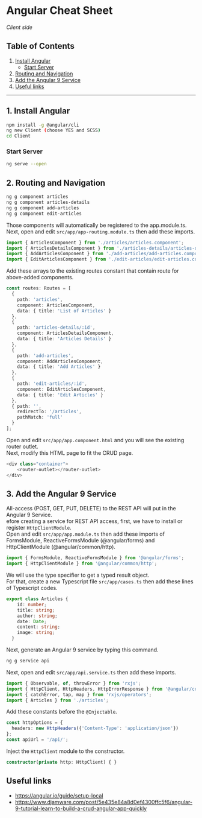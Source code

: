 # Angular Cheat Sheet
*Client side*
## Table of Contents
1. [Install Angular](#InstallAngular)
    - [Start Server](#StartServer)
2. [Routing and Navigation](#Routing_and_Navigation)
3. [Add the Angular 9 Service](#Service)
4. [Useful links](#Usefullinks)
***
## 1. Install Angular <a name="InstallAngular"></a>
``` bash
npm install -g @angular/cli
ng new Client (choose YES and SCSS)
cd Client
```
### Start Server <a name="StartServer"></a>
``` bash
ng serve --open
````
## 2. Routing and Navigation <a name="Routing_and_Navigation"></a>
``` bash
ng g component articles
ng g component articles-details
ng g component add-articles
ng g component edit-articles
```
Those components will automatically be registered to the app.module.ts.  
Next, open and edit `src/app/app-routing.module.ts` then add these imports.
``` ts
import { ArticlesComponent } from './articles/articles.component';
import { ArticlesDetailsComponent } from './articles-details/articles-details.component';
import { AddArticlesComponent } from './add-articles/add-articles.component';
import { EditArticlesComponent } from './edit-articles/edit-articles.component';
```
Add these arrays to the existing routes constant that contain route for above-added components.  
``` ts
const routes: Routes = [
  {
    path: 'articles',
    component: ArticlesComponent,
    data: { title: 'List of Articles' }
  },
  {
    path: 'articles-details/:id',
    component: ArticlesDetailsComponent,
    data: { title: 'Articles Details' }
  },
  {
    path: 'add-articles',
    component: AddArticlesComponent,
    data: { title: 'Add Articles' }
  },
  {
    path: 'edit-articles/:id',
    component: EditArticlesComponent,
    data: { title: 'Edit Articles' }
  },
  { path: '',
    redirectTo: '/articles',
    pathMatch: 'full'
  }
];
```
Open and edit `src/app/app.component.html` and you will see the existing router outlet.  
Next, modify this HTML page to fit the CRUD page.
``` ts
<div class="container">
    <router-outlet></router-outlet>
</div>
```

## 3. Add the Angular 9 Service <a name="Service"></a>
All-access (POST, GET, PUT, DELETE) to the REST API will put in the Angular 9 Service.  
efore creating a service for REST API access, first, we have to install or register `HttpClientModule`.  
Open and edit `src/app/app.module.ts` then add these imports of FormsModule,
ReactiveFormsModule (@angular/forms) and HttpClientModule (@angular/common/http).
``` ts
import { FormsModule, ReactiveFormsModule } from '@angular/forms';
import { HttpClientModule } from '@angular/common/http';
```
We will use the type specifier to get a typed result object.  
For that, create a new Typescript file `src/app/cases.ts` then add these lines of Typescript codes.
``` ts
export class Articles {
    id: number;
    title: string;
    author: string;
    date: Date;
    content: string;
    image: string;
  }
```
Next, generate an Angular 9 service by typing this command.  
``` bash
ng g service api
```
Next, open and edit `src/app/api.service.ts` then add these imports.
``` ts
import { Observable, of, throwError } from 'rxjs';
import { HttpClient, HttpHeaders, HttpErrorResponse } from '@angular/common/http';
import { catchError, tap, map } from 'rxjs/operators';
import { Articles } from './articles';
```
Add these constants before the `@Injectable`.
``` ts
const httpOptions = {
  headers: new HttpHeaders({'Content-Type': 'application/json'})
};
const apiUrl = '/api/';
```
Inject the `HttpClient` module to the constructor.
``` ts
constructor(private http: HttpClient) { }
```

## Useful links <a name="Usefullinks"></a>
- https://angular.io/guide/setup-local
- https://www.djamware.com/post/5e435e84a8d0ef4300ffc5f6/angular-9-tutorial-learn-to-build-a-crud-angular-app-quickly
